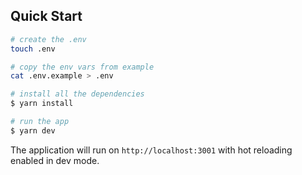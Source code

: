 ## Quick Start

```bash
# create the .env
touch .env

# copy the env vars from example
cat .env.example > .env

# install all the dependencies
$ yarn install

# run the app
$ yarn dev
```

The application will run on `http://localhost:3001` with hot reloading enabled in dev mode.
